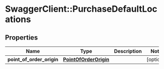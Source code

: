 # SwaggerClient::PurchaseDefaultLocations

## Properties
Name | Type | Description | Notes
------------ | ------------- | ------------- | -------------
**point_of_order_origin** | [**PointOfOrderOrigin**](PointOfOrderOrigin.md) |  | [optional] 


